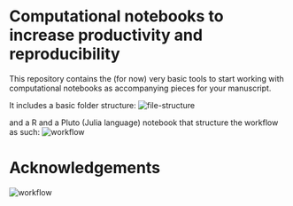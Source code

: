 # Computational notebooks to increase productivity and reproducibility

This repository contains the (for now) very basic tools to start working with computational notebooks as accompanying pieces for your manuscript.

It includes a basic folder structure:
![file-structure](https://raw.githubusercontent.com/ludmillafigueiredo/computational_notebooks/master/figures/file_structure.png)

and a R and a Pluto (Julia language) notebook that structure the workflow as such:
![workflow](https://raw.githubusercontent.com/ludmillafigueiredo/computational_notebooks/master/figures/workflow.png)

# Acknowledgements

![workflow](https://raw.githubusercontent.com/ludmillafigueiredo/computational_notebooks/master/figures/fw_sponsorship.png)
